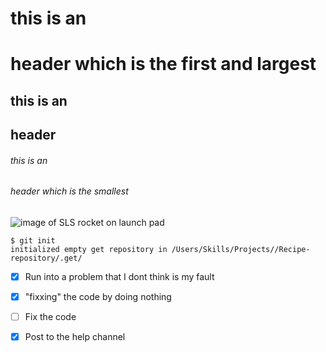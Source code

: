 # this is an <h1> header which is the first and largest 
## this is an <h2> header
###### this is an <h6> header which is the smallest 

![image of SLS rocket on launch pad](https://external-content.duckduckgo.com/iu/?u=https%3A%2F%2Ftse1.mm.bing.net%2Fth%3Fid%3DOIP.-0dHStfC4dS4nGLQMz8AZQHaFV%26pid%3DApi&f=1)

```
$ git init
initialized empty get repository in /Users/Skills/Projects//Recipe-repository/.get/
```

- [x] Run into a problem that I dont think is my fault 
- [x] "fixxing" the code by doing nothing 
- [ ] Fix the code 
- [x] Post to the help channel

